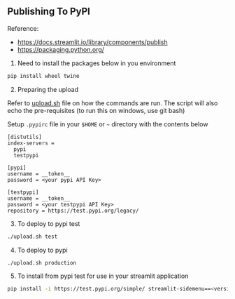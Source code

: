 ## Publishing To PyPI

Reference:
- https://docs.streamlit.io/library/components/publish
- https://packaging.python.org/

1. Need to install the packages below in you environment

```bash
pip install wheel twine
```

2. Preparing the upload

Refer to [upload.sh](./streamlit-xui/upload.sh) file on how the commands are run. The script will also echo the pre-requisites (to run this on windows, use git bash)

Setup `.pypirc` file in your `$HOME` or `~` directory with the contents below

```
[distutils]
index-servers =
  pypi
  testpypi

[pypi]
username = __token__
password = <your pypi API Key>

[testpypi]
username = __token__
password = <your testpypi API Key>
repository = https://test.pypi.org/legacy/
```

3. To deploy to pypi test

```bash
./upload.sh test
```

4. To deploy to pypi

```bash
./upload.sh production
```

5. To install from pypi test for use in your streamlit application

```bash
pip install -i https://test.pypi.org/simple/ streamlit-sidemenu==<version number>
```
